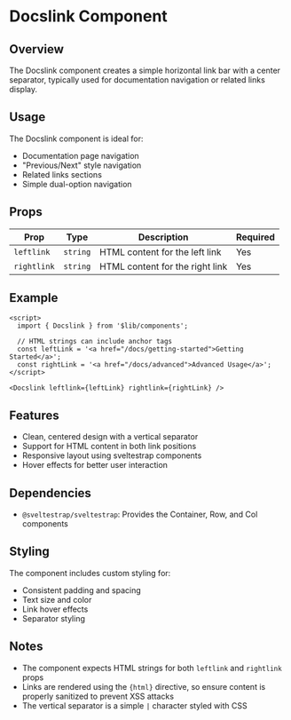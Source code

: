 # Docslink Component

## Overview
The Docslink component creates a simple horizontal link bar with a center separator, typically used for documentation navigation or related links display.

## Usage
The Docslink component is ideal for:
- Documentation page navigation
- "Previous/Next" style navigation
- Related links sections
- Simple dual-option navigation

## Props

| Prop | Type | Description | Required |
|------|------|-------------|----------|
| `leftlink` | `string` | HTML content for the left link | Yes |
| `rightlink` | `string` | HTML content for the right link | Yes |

## Example

```svelte
<script>
  import { Docslink } from '$lib/components';
  
  // HTML strings can include anchor tags
  const leftLink = '<a href="/docs/getting-started">Getting Started</a>';
  const rightLink = '<a href="/docs/advanced">Advanced Usage</a>';
</script>

<Docslink leftlink={leftLink} rightlink={rightLink} />
```

## Features
- Clean, centered design with a vertical separator
- Support for HTML content in both link positions
- Responsive layout using sveltestrap components
- Hover effects for better user interaction

## Dependencies
- `@sveltestrap/sveltestrap`: Provides the Container, Row, and Col components

## Styling
The component includes custom styling for:
- Consistent padding and spacing
- Text size and color
- Link hover effects
- Separator styling

## Notes
- The component expects HTML strings for both `leftlink` and `rightlink` props
- Links are rendered using the `{html}` directive, so ensure content is properly sanitized to prevent XSS attacks
- The vertical separator is a simple `|` character styled with CSS